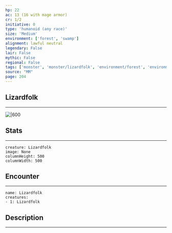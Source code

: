 ```yaml
---
hp: 22
ac: 13 (16 with mage armor)
cr: 1/2
initiative: 0
type: 'humanoid (any race)'    
size: 'Medium'
environment: ['forest', 'swamp']
alignment: lawful neutral
legendary: False
lair: False
mythic: False
regional: False
tags: ['monster', 'monster/lizardfolk', 'environment/forest', 'environment/swamp']
source: "MM"
page: 204
---
```


## Lizardfolk
---

![|600](D:/Program%20Files/5e.tools/img/bestiary/MM/Lizardfolk.jpg)

## Stats
---

```statblock
creature: Lizardfolk
image: None
columnHeight: 500
columnWidth: 500
```

## Encounter
---

```encounter-table
name: Lizardfolk
creatures:
- 1: Lizardfolk
```

## Description
---




